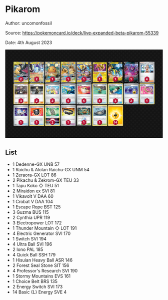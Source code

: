 # Pikarom

Author: uncomonfossil

Source: <https://pokemoncard.io/deck/live-expanded-beta-pikarom-55339>

Date: 4th August 2023

![decklist](../../images/PAL/Pikarom/4-%20Pikarom.png)

## List

* 1 Dedenne-GX UNB 57
* 1 Raichu & Alolan Raichu-GX UNM 54
* 1 Zeraora-GX LOT 86
* 2 Pikachu & Zekrom-GX TEU 33
* 1 Tapu Koko ◇ TEU 51
* 2 Miraidon ex SVI 81
* 1 Vikavolt V DAA 60
* 1 Crobat V DAA 104
* 1 Escape Rope BST 125
* 3 Guzma BUS 115
* 2 Cynthia UPR 119
* 3 Electropower LOT 172
* 1 Thunder Mountain ◇ LOT 191
* 4 Electric Generator SVI 170
* 1 Switch SVI 194
* 4 Ultra Ball SVI 196
* 2 Iono PAL 185
* 4 Quick Ball SSH 179
* 1 Hisuian Heavy Ball ASR 146
* 2 Forest Seal Stone SIT 156
* 4 Professor's Research SVI 190
* 1 Stormy Mountains EVS 161
* 1 Choice Belt BRS 135
* 2 Energy Switch SVI 173
* 14 Basic {L} Energy SVE 4

